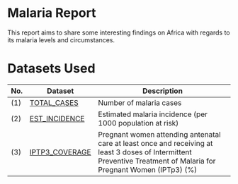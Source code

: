 # Malaria Report
This report aims to share some interesting findings on Africa with regards to its malaria levels and circumstances.
# Datasets Used
 No. | Dataset | Description 
-----|---------|------------
(1)  | [TOTAL_CASES](data/TOTAL_CASES.csv)| Number of malaria cases
(2)  | [EST_INCIDENCE](data/EST_INCIDENCE.csv)| Estimated malaria incidence (per 1000 population at risk)
(3)  | [IPTP3_COVERAGE](data/IPTP3_COVERAGE.csv)| Pregnant women attending antenatal care at least once and receiving at least 3 doses of Intermittent Preventive Treatment of Malaria for Pregnant Women (IPTp3) (%)
